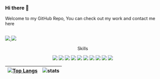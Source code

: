 ### Hi there 👋

Welcome to my GitHub Repo, You can check out my work and contact me here 
<br><br>


<a href="https://www.linkedin.com/in/mateus-alvarenga"><img src="https://img.shields.io/badge/LinkedIn-0077B5?style=for-the-badge&logo=linkedin&logoColor=white" /> </a>
<a href="https://codepen.io/mateusalvarenga"><img src="https://img.shields.io/badge/Codepen-000000?style=for-the-badge&logo=codepen&logoColor=white" /> </a>

<p align="center">
 Skills
</p>
<p align="center">
 <img src="https://img.shields.io/badge/Java-ED8B00?style=for-the-badge&logo=java&logoColor=white" />
 <img src="https://img.shields.io/badge/Kotlin-0095D5?&style=for-the-badge&logo=kotlin&logoColor=white" />
 <img src="https://img.shields.io/badge/Spring-6DB33F?style=for-the-badge&logo=spring&logoColor=white" /> 
 <img src="https://img.shields.io/badge/JavaScript-323330?style=for-the-badge&logo=javascript&logoColor=F7DF1E" />
 <img src="https://img.shields.io/badge/React-20232A?style=for-the-badge&logo=react&logoColor=61DAFB" /> 
 <img src="https://img.shields.io/badge/nestjs-E0234E?style=for-the-badge&logo=nestjs&logoColor=white" />
 <img src="https://img.shields.io/badge/next.js-000000?style=for-the-badge&logo=nextdotjs&logoColor=white" />
 <img src="https://img.shields.io/badge/Python-FFD43B?style=for-the-badge&logo=python&logoColor=darkgreen" /> 
 <img src="https://img.shields.io/badge/Docker-2CA5E0?style=for-the-badge&logo=docker&logoColor=white" />
 <img src="https://img.shields.io/badge/Junit5-25A162?style=for-the-badge&logo=junit5&logoColor=white" />
 <!---<img src="" /> -->
</p>


<p align="center">

| [![Top Langs](https://github-readme-stats.vercel.app/api/top-langs/?username=mateusalvarenga&theme=github_dark&layout=compact)](https://github.com/anuraghazra/github-readme-stats) | ![stats](https://github-readme-stats.vercel.app/api?username=mateusalvarenga&show_icons=true&theme=github_dark)|
| ------------- | ------------- |
</p>
